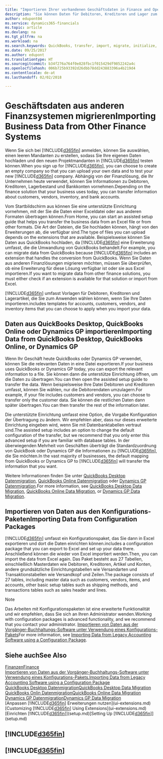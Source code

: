 ```yaml
---
title: "Importieren Ihrer vorhandenen Geschäftsdaten in Finance and Operations, Business edition | Microsoft Docs"
description: "Sie können Daten für Debitoren, Kreditoren und Lager zum Beispiel aus Excel oder QuickBooks oder Dynamics GP in Finance and Operations, Business edition migrieren."
author: edupont04
ms.service: dynamics365-financials
ms.topic: article
ms.devlang: na
ms.tgt_pltfrm: na
ms.workload: na
ms.search.keywords: QuickBooks, transfer, import, migrate, initialize, implement
ms.date: 09/25/2017
ms.author: edupont
ms.translationtype: HT
ms.sourcegitcommit: b34f276a764f0e828fbc1f015429df9852242a4c
ms.openlocfilehash: 006b725b93392d26dbb78dd243883396a4b219d4
ms.contentlocale: de-at
ms.lasthandoff: 02/02/2018

---
```

# <a name="importing-business-data-from-other-finance-systems"></a><span data-ttu-id="3f628-103">Geschäftsdaten aus anderen Finanzsystemen migrieren</span><span class="sxs-lookup"><span data-stu-id="3f628-103">Importing Business Data from Other Finance Systems</span></span>
<span data-ttu-id="3f628-104">Wenn Sie sich bei [!INCLUDE[d365fin](includes/d365fin_md.md)] anmelden, können Sie auswählen, einen leeren Mandanten zu erstellen, sodass Sie Ihre eigenen Daten hochladen und den neuen Projektmandanten in [!INCLUDE[d365fin](includes/d365fin_md.md)] testen können.</span><span class="sxs-lookup"><span data-stu-id="3f628-104">When you sign up for [!INCLUDE[d365fin](includes/d365fin_md.md)], you can choose to create an empty company so that you can upload your own data and to test your new [!INCLUDE[d365fin](includes/d365fin_md.md)] company.</span></span> <span data-ttu-id="3f628-105">Abhängig von der Finanzlösung, die Ihr Unternehmen heute verwendet, können Sie Informationen zu Debitoren, Kreditoren, Lagerbestand und Bankkonten vornehmen.</span><span class="sxs-lookup"><span data-stu-id="3f628-105">Depending on the finance solution that your business uses today, you can transfer information about customers, vendors, inventory, and bank accounts.</span></span>  

<span data-ttu-id="3f628-106">Vom Startbildschirm aus können Sie eine unterstützte Einrichtung vornehmen, mit der Sie die Daten einer Exceldatei oder aus anderen Formaten übertragen können.</span><span class="sxs-lookup"><span data-stu-id="3f628-106">From Home, you can start an assisted setup guide that helps you transfer the business data from an Excel file or from other formats.</span></span> <span data-ttu-id="3f628-107">Die Art der Dateien, die Sie hochladen können, hängt von den Erweiterungen ab, die verfügbar sind.</span><span class="sxs-lookup"><span data-stu-id="3f628-107">The type of files you can upload depends on the extensions that are available.</span></span> <span data-ttu-id="3f628-108">Beispielsweise können Sie Daten aus QuickBooks hochladen, da [!INCLUDE[d365fin](includes/d365fin_md.md)] eine Erweiterung umfasst, die die Umwandlung von QuickBooks behandelt.</span><span class="sxs-lookup"><span data-stu-id="3f628-108">For example, you can migrate data from QuickBooks because [!INCLUDE[d365fin](includes/d365fin_md.md)] includes an extension that handles the conversion from QuickBooks.</span></span> <span data-ttu-id="3f628-109">Wenn Sie Daten aus anderen Finanzlösungen migrieren möchten, müssen Sie überprüfen, ob eine Erweiterung für diese Lösung verfügbar ist oder sie aus Excel importieren.</span><span class="sxs-lookup"><span data-stu-id="3f628-109">If you want to migrate data from other finance solutions, you must either check if an extension is available for that solution or import from Excel.</span></span>  

[!INCLUDE[d365fin](includes/d365fin_md.md)] <span data-ttu-id="3f628-110"> umfasst Vorlagen für Debitoren, Kreditoren und Lagerartikel, die Sie zum Anwenden wählen können, wenn Sie Ihre Daten importieren.</span><span class="sxs-lookup"><span data-stu-id="3f628-110">includes templates for accounts, customers, vendors, and inventory items that you can choose to apply when you import your data.</span></span>  

## <a name="importing-data-from-quickbooks-desktop-quickbooks-online-or-dynamics-gp"></a><span data-ttu-id="3f628-111">Daten aus QuickBooks Desktop, QuickBooks Online oder Dynamics GP importieren</span><span class="sxs-lookup"><span data-stu-id="3f628-111">Importing Data from QuickBooks Desktop, QuickBooks Online, or Dynamics GP</span></span>
<span data-ttu-id="3f628-112">Wenn Ihr Geschäft heute QuickBooks oder Dynamics GP verwendet, können Sie die relevanten Daten in eine Datei exportieren.</span><span class="sxs-lookup"><span data-stu-id="3f628-112">If your business uses QuickBooks or Dynamics GP today, you can export the relevant information to a file.</span></span> <span data-ttu-id="3f628-113">Sie können dann die unterstütze Einrichtung öffnen, um die Daten zu übertragen.</span><span class="sxs-lookup"><span data-stu-id="3f628-113">You can then open the assisted setup guide to transfer the data.</span></span>
<span data-ttu-id="3f628-114">Wenn beispielsweise Ihre Datei Debitoren und Kreditoren umfasst, können Sie wählen, nur die Debitorendaten umzulagern.</span><span class="sxs-lookup"><span data-stu-id="3f628-114">For example, if your file includes customers and vendors, you can choose to transfer only the customer data.</span></span> <span data-ttu-id="3f628-115">Sie können die restlichen Daten dann später übertragen.</span><span class="sxs-lookup"><span data-stu-id="3f628-115">You can then transfer the rest of the information later.</span></span>  

<span data-ttu-id="3f628-116">Die unterstützte Einrichtung umfasst eine Option, die Vorgabe Konfiguration der Übertragung zu ändern. Wir empfehlen aber, dass nur dieses erweiterte Einrichtung eingeben wird, wenn Sie mit Datenbanktabellen vertraut sind.</span><span class="sxs-lookup"><span data-stu-id="3f628-116">The assisted setup includes an option to change the default configuration of the transfer, but we recommend that you only enter this advanced setup if you are familiar with database tables.</span></span> <span data-ttu-id="3f628-117">In der überwiegenden Mehrheit von Geschäften überträgt die Standardzuordnung von QuickBook oder Dynamics GP die Informationen zu [!INCLUDE[d365fin](includes/d365fin_md.md)], die Sie möchten.</span><span class="sxs-lookup"><span data-stu-id="3f628-117">In the vast majority of businesses, the default mapping from QuickBooks or Dynamics GP to [!INCLUDE[d365fin](includes/d365fin_md.md)] will transfer the information that you want.</span></span>  

<span data-ttu-id="3f628-118">Weitere Informationen finden Sie unter [QuickBooks Desktop Datenmigration](ui-extensions-quickbooks-data-migration.md), [QuickBooks Online Datenmigration](ui-extensions-quickbooks-online-data-migration.md) oder [Dynamics GP Datenmigration](ui-extensions-dynamicsgp-data-migration.md).</span><span class="sxs-lookup"><span data-stu-id="3f628-118">For more information, see [QuickBooks Desktop Data Migration](ui-extensions-quickbooks-data-migration.md), [QuickBooks Online Data Migration](ui-extensions-quickbooks-online-data-migration.md), or [Dynamics GP Data Migration](ui-extensions-dynamicsgp-data-migration.md).</span></span>  

## <a name="importing-data-from-configuration-packages"></a><span data-ttu-id="3f628-119">Importieren von Daten aus den Konfigurations-Paketen</span><span class="sxs-lookup"><span data-stu-id="3f628-119">Importing Data from Configuration Packages</span></span>
[!INCLUDE[d365fin](includes/d365fin_md.md)] <span data-ttu-id="3f628-120"> umfasst ein Konfigurationspaket, das Sie dann in Excel exportieren und dort die Daten einrichten können.</span><span class="sxs-lookup"><span data-stu-id="3f628-120">includes a configuration package that you can export to Excel and set up your data there.</span></span> <span data-ttu-id="3f628-121">Anschließend können die wieder von Excel importiert werden.</span><span class="sxs-lookup"><span data-stu-id="3f628-121">Then, you can import the data from Excel again.</span></span> <span data-ttu-id="3f628-122">Das Paket besteht aus 27 Tabellen, einschließlich Masterdaten wie Debitoren, Kreditoren, Artikel und Konten, andere grundsätzliche Einrichtungstabellen wie Versandarten und Transaktionstabellen wie Versandkopf und Zeilen.</span><span class="sxs-lookup"><span data-stu-id="3f628-122">The package consists of 27 tables, including master data such as customers, vendors, items, and accounts, other basic setup tables such as shipping methods, and transactions tables such as sales header and lines.</span></span>  

> [!NOTE]  
>   <span data-ttu-id="3f628-123">Das Arbeiten mit Konfigurationspaketen ist eine erweiterte Funktionalität und wir empfehlen, dass Sie sich an Ihren Administrator wenden.</span><span class="sxs-lookup"><span data-stu-id="3f628-123">Working with configuration packages is advanced functionality, and we recommend that you contact your administrator.</span></span> <span data-ttu-id="3f628-124">[Importieren von Daten aus der Vorgänger-Buchhaltungs-Software unter Verwendung eines Konfigurations-Pakets](across-import-data-configuration-packages.md)</span><span class="sxs-lookup"><span data-stu-id="3f628-124">For more information, see [Importing Data from Legacy Accounting Software using a Configuration Package](across-import-data-configuration-packages.md).</span></span>  

## <a name="see-also"></a><span data-ttu-id="3f628-125">Siehe auch</span><span class="sxs-lookup"><span data-stu-id="3f628-125">See Also</span></span>
[<span data-ttu-id="3f628-126">Finanzen</span><span class="sxs-lookup"><span data-stu-id="3f628-126">Finance</span></span>](finance.md)  
[<span data-ttu-id="3f628-127">Importieren von Daten aus der Vorgänger-Buchhaltungs-Software unter Verwendung eines Konfigurations-Pakets.</span><span class="sxs-lookup"><span data-stu-id="3f628-127">Importing Data from Legacy Accounting Software using a Configuration Package</span></span>](across-import-data-configuration-packages.md)  
[<span data-ttu-id="3f628-128">QuickBooks Desktop Datenmigration</span><span class="sxs-lookup"><span data-stu-id="3f628-128">QuickBooks Desktop Data Migration</span></span>](ui-extensions-quickbooks-data-migration.md)  
[<span data-ttu-id="3f628-129">QuickBooks Onlin Datenmigration</span><span class="sxs-lookup"><span data-stu-id="3f628-129">QuickBooks Online Data Migration</span></span>](ui-extensions-quickbooks-online-data-migration.md)  
[<span data-ttu-id="3f628-130">Dynamics GP Datenmigration</span><span class="sxs-lookup"><span data-stu-id="3f628-130">Dynamics GP Data Migration</span></span>](ui-extensions-dynamicsgp-data-migration.md)  
<span data-ttu-id="3f628-131">[Anpassen [!INCLUDE[d365fin](includes/d365fin_md.md)] Erweiterungen nutzen](ui-extensions.md) </span><span class="sxs-lookup"><span data-stu-id="3f628-131">[Customizing [!INCLUDE[d365fin](includes/d365fin_md.md)] Using Extensions](ui-extensions.md) </span></span>  
<span data-ttu-id="3f628-132">[Einrichten [!INCLUDE[d365fin](includes/d365fin_md.md)]](setup.md)</span><span class="sxs-lookup"><span data-stu-id="3f628-132">[Setting Up [!INCLUDE[d365fin](includes/d365fin_md.md)]](setup.md)</span></span>

## [!INCLUDE[d365fin](includes/free_trial_md.md)]  
## [!INCLUDE[d365fin](includes/training_link_md.md)]

